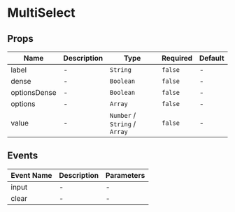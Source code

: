 # MultiSelect

## Props

<!-- @vuese:MultiSelect:props:start -->
|Name|Description|Type|Required|Default|
|---|---|---|---|---|
|label|-|`String`|`false`|-|
|dense|-|`Boolean`|`false`|-|
|optionsDense|-|`Boolean`|`false`|-|
|options|-|`Array`|`false`|-|
|value|-|`Number` /  `String` /  `Array`|`false`|-|

<!-- @vuese:MultiSelect:props:end -->


## Events

<!-- @vuese:MultiSelect:events:start -->
|Event Name|Description|Parameters|
|---|---|---|
|input|-|-|
|clear|-|-|

<!-- @vuese:MultiSelect:events:end -->


